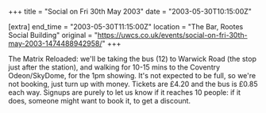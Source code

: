 +++
title = "Social on Fri 30th May 2003"
date = "2003-05-30T10:15:00Z"

[extra]
end_time = "2003-05-30T11:15:00Z"
location = "The Bar, Rootes Social Building"
original = "https://uwcs.co.uk/events/social-on-fri-30th-may-2003-1474488942958/"
+++

The Matrix Reloaded: we'll be taking the bus (12) to Warwick Road (the stop just after the station), and walking for 10-15 mins to the Coventry Odeon/SkyDome, for the 1pm showing. It's not expected to be full, so we're not booking, just turn up with money. Tickets are £4.20 and the bus is £0.85 each way. Signups are purely to let us know if it reaches 10 people: if it does, someone might want to book it, to get a discount.

